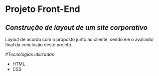 # Projeto Front-End
## _Construção de layout de um site corporativo_

Layout de acordo com o proposto junto ao cliente, sendo ele o avaliador final da conclusão deste projeto.

#_Tecnologias utilizadas_
- HTML
- CSS
